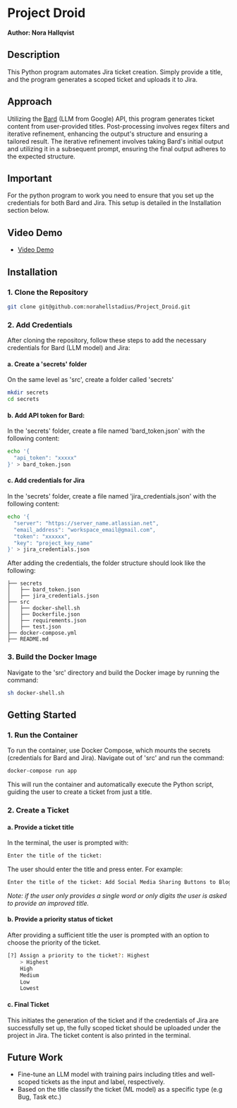 # Project Droid
**Author: Nora Hallqvist**

## Description 
This Python program automates Jira ticket creation. Simply provide a title, and the program generates a scoped ticket and uploads it to Jira. 

## Approach 
Utilizing the [Bard](https://bard.google.com/chat) (LLM from Google) API, this program generates ticket content from user-provided titles. Post-processing involves regex filters and iterative refinement, enhancing the output's structure and ensuring a tailored result. The iterative refinement involves taking Bard's initial output and utilizing it in a subsequent prompt, ensuring the final output adheres to the expected structure.

## Important
For the python program to work you need to ensure that you set up the credentials for both Bard and Jira. This setup is detailed in the Installation section below.

## Video Demo
* [Video Demo](https://youtu.be/B6tms-23zpk)

## Installation 

### 1. Clone the Repository

```bash
git clone git@github.com:norahellstadius/Project_Droid.git
```

### 2. Add Credentials

After cloning the repository, follow these steps to add the necessary credentials for Bard (LLM model) and Jira:

#### a. Create a 'secrets' folder

On the same level as 'src', create a folder called 'secrets'

```bash
mkdir secrets
cd secrets
```

#### b. Add API token for Bard:

In the 'secrets' folder, create a file named 'bard_token.json' with the following content:

```bash
echo '{
  "api_token": "xxxxx"
}' > bard_token.json
```

#### c. Add credentials for Jira

In the 'secrets' folder, create a file named 'jira_credentials.json' with the following content:

```bash
echo '{
  "server": "https://server_name.atlassian.net",
  "email_address": "workspace_email@gmail.com",
  "token": "xxxxxx",
  "key": "project_key_name"
}' > jira_credentials.json
```

After adding the credentials, the folder structure should look like the following: 

```
├── secrets
│   ├── bard_token.json
│   ├── jira_credentials.json
├── src
│   ├── docker-shell.sh
│   ├── Dockerfile.json
│   ├── requirements.json
│   ├── test.json
├── docker-compose.yml
├── README.md
```

### 3. Build the Docker Image

Navigate to the 'src' directory and build the Docker image by running the command:

```bash
sh docker-shell.sh
```
## Getting Started 

### 1. Run the Container

To run the container, use Docker Compose, which mounts the secrets (credentials for Bard and Jira). Navigate out of 'src' and run the command:

```bash
docker-compose run app
```

This will run the container and automatically execute the Python script, guiding the user to create a ticket from just a title.

### 2. Create a Ticket

#### a. Provide a ticket title 

In the terminal, the user is prompted with:

```bash
Enter the title of the ticket:
```

The user should enter the title and press enter. For example:

```bash
Enter the title of the ticket: Add Social Media Sharing Buttons to Blog Posts
```

*Note: if the user only provides a single word or only digits the user is asked to provide an improved title.* 

#### b. Provide a priority status of ticket

After providing a sufficient title the user is prompted with an option to choose the priority of the ticket. 

```bash
[?] Assign a priority to the ticket?: Highest
    > Highest
    High
    Medium
    Low
    Lowest
```

#### c. Final Ticket
This initiates the generation of the ticket and if the credentials of Jira are successfully set up, the fully scoped ticket should be uploaded under the project in Jira. The ticket content is also printed in the terminal.

## Future Work 
- Fine-tune an LLM model with training pairs including titles and well-scoped tickets as the input and label, respectively.
- Based on the title classify the ticket (ML model) as a specific type (e.g Bug, Task etc.)
